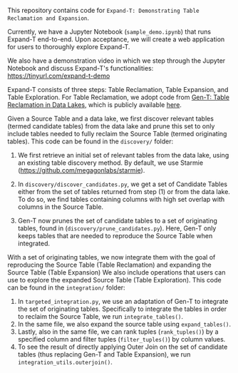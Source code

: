 This repository contains code for `Expand-T: Demonstrating Table Reclamation and Expansion`.

Currently, we have a Jupyter Notebook (`sample_demo.ipynb`) that runs Expand-T end-to-end. Upon acceptance, we will create a web application for users to thoroughly explore Expand-T. 

We also have a demonstration video in which we step through the Jupyter Notebook and discuss Expand-T's functionalities: https://tinyurl.com/expand-t-demo

Expand-T consists of three steps: Table Reclamation, Table Expansion, and Table Exploration. For Table Reclamation, we adopt code from [Gen-T: Table Reclamation in Data Lakes](https://arxiv.org/abs/2403.14128), which is publicly available [here](https://github.com/northeastern-datalab/gen-t). 

Given a Source Table and a data lake, we first discover relevant tables (termed candidate tables) from the data lake and prune this set to only include tables needed to fully reclaim the Source Table (termed originating tables). This code can be found in the `discovery/` folder:
1.  We first retrieve an initial set of relevant tables from the data lake, using an existing table discovery method. By default, we use Starmie (https://github.com/megagonlabs/starmie). 

2. In `discovery/discover_candidates.py`, we get a set of Candidate Tables either from the set of tables returned from step (1) or from the data lake. To do so, we find tables containing columns with high set overlap with columns in the Source Table.

3. Gen-T now prunes the set of candidate tables to a set of originating tables, found in (`discovery/prune_candidates.py`). Here, Gen-T only keeps tables that are needed to reproduce the Source Table when integrated.

With a set of originating tables, we now integrate them with the goal of reproducing the Source Table (Table Reclamation) and expanding the Source Table (Table Expansion) We also include operations that users can use to explore the expanded Source Table (Table Exploration). This code can be found in the `integration/` folder:
1. In `targeted_integration.py`, we use an adaptation of Gen-T to integrate the set of originating tables. Specifically to integrate the tables in order to reclaim the Source Table, we run `integrate_tables()`. 
2. In the same file, we also expand the source table using `expand_tables()`.
3. Lastly, also in the same file, we can rank tuples (`rank_tuples()`) by a specified column and filter tuples (`filter_tuples()`) by column values.
4. To see the result of directly applying Outer Join on the set of candidate tables (thus replacing Gen-T and Table Expansion), we run `integration_utils.outerjoin()`.